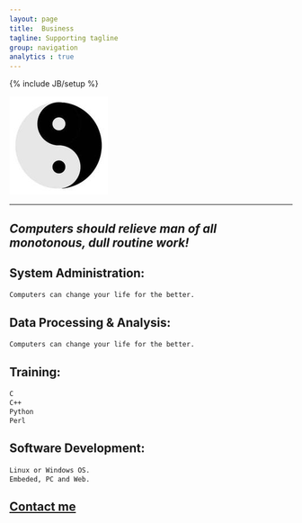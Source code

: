 ```yaml
---
layout: page
title:  Business
tagline: Supporting tagline
group: navigation
analytics : true
---
```

{% include JB/setup %}

![taiji](/images/taiji.jpg)

--- 

***Computers should relieve man of all monotonous, dull routine work!***   
---
   


## System Administration:

    Computers can change your life for the better.

## Data Processing & Analysis:

    Computers can change your life for the better.    

## Training:

    C
    C++
    Python
    Perl

## Software Development:

    Linux or Windows OS. 
    Embeded, PC and Web.

## [Contact me](/profiles/2013/03/22/my-profile/)


<script type="text/javascript">

  var _gaq = _gaq || [];
  _gaq.push(['_setAccount', 'UA-39534509-1']);
  _gaq.push(['_trackPageview']);

  (function() {
    var ga = document.createElement('script'); ga.type = 'text/javascript'; ga.async = true;
    ga.src = ('https:' == document.location.protocol ? 'https://ssl' : 'http://www') + '.google-analytics.com/ga.js';
    var s = document.getElementsByTagName('script')[0]; s.parentNode.insertBefore(ga, s);
  })();

</script>
